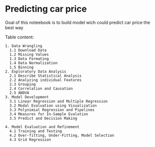 # Predicting car price
Goal of this noteebook is to build model wich could predict car price the best way

  Table content:
  
    1. Data Wrangling
      1.1 Download Data
      1.2 Missing Values
      1.3 Data Formating
      1.4 Data Normalization
      1.5 Binning
    2. Exploratory Data Analysis
      2.1 Describe Statistical Analysis
      2.2 Analyzing individual Features
      2.3 Grouping
      2.4 Correlation and Causation
      2.5 ANOVA
    3. Model Development
      3.1 Linear Regression and Multiple Regression
      3.2 Modal Evaluation using Visualization
      3.3 Polynimial Regression and Pipelines
      3.4 Measures for In-Sample Evalation
      3.5 Predict and Decision Making

    4. Model Evaluation and Refinement
      4.1 Training and Testing
      4.2 Over-fitting, Under-Fitting, Model Selection
      4.3 Grid Regression
